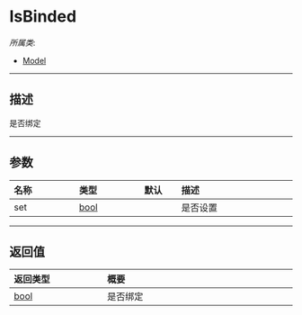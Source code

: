 # IsBinded

*所属类*:
* [Model](/Api/Classes/Role/Model.md)
------------------------------------------------------------------------------------------
## 描述

是否绑定

------------------------------------------------------------------------------------------
## 参数

|<div style="width:100px">名称</div>|<div style="width:100px">类型</div>|<div style="width:50px">默认</div>|<div style="width:350px">描述</div>|
|:---|:---|:---|:---|
|set|[bool](/Api/DataType/Bool.md)||是否设置|

------------------------------------------------------------------------------------------
## 返回值

|<div style="width:150px">返回类型</div>|<div style="width:520px">概要</div>|
|:---|:---|
|[bool](/Api/DataType/Bool.md)|是否绑定|
